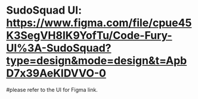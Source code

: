 # SudoSquad UI: https://www.figma.com/file/cpue45K3SegVH8IK9YofTu/Code-Fury-UI%3A-SudoSquad?type=design&mode=design&t=ApbD7x39AeKIDVVO-0
#please refer to the UI for Figma link. 
